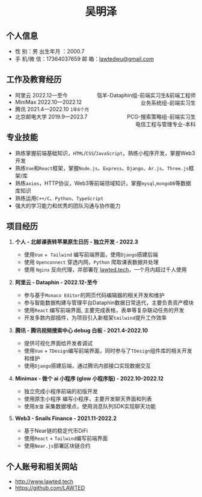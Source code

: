 <center>
  <h1>吴明泽</h1>
</center>


## 个人信息 

* 性 别：男                                 出生年月 ：2000.7  
* 手 机/微 信：17364037659             邮 箱：lawtedwu@gmail.com

## 工作及教育经历

* 阿里云                                             2022.12—至今  <span style="float:right;">瓴羊-Dataphin组-前端实习生&前端工程师</span>
* MiniMax                                         2022.10—2022.12  <span style="float:right;">业务系统组-前端实习生</span>
* 腾讯                                                 2021.4—2022.10 `1年6个月`  <span style="float:right;">PCG-搜索策略组-前端实习生</span>
* 北京邮电大学                                 2019.9—2023.7  <span style="float:right;">电信工程与管理专业-本科 </span>

## 专业技能

* 熟练掌握前端基础知识，`HTML`/`CSS`/`JavaScript`，熟练小程序开发，掌握Web3开发
* 熟练`Vue`和`React`框架，掌握`Node.js`、`Express`、`Django`、`Ar.js`、`Three.js`框架/库
* 熟练`axios`，HTTP协议，Web3等前端领域知识，掌握`mysql`,`mongoDB`等数据库知识
* 熟练运用`C++/C`、`Python`、`TypeScript`
* 强大的学习能力和优秀的团队沟通与协作能力

## 项目经历

1. **个人 - 北邮课表转苹果原生日历 - 独立开发 - 2022.3**

   * 使用`Vue` +` Tailwind` 编写前端界面，使用`Django`搭建后端
   * 使用 `Openconnect` 穿透内网，`Python` 爬取课表数据并处理
   * 使用 `Nginx` 反向代理，并部署在 [lawted.tech](lawted.tech)，一个月内超过千人使用

2. **阿里云 - Dataphin - 2022.12-至今**
   * 参与基于`Monaco Editor`的网页代码编辑器的相关开发和维护
   * 参与智能数据构建与管理平台Dataphin数据日常迭代，主要负责资产模块
   * 使用`React` 编写前端界面, 主要完成表格，表单等复杂联动任务的开发
   * 开发多款内部插件，为项目引入新框架`tailwind`提升工作效率

3. **腾讯 - 腾讯视频搜索中心 debug 白板 - 2021.4-2022.10**
   * 提供可视化界面给开发者调试
   * 使用`Vue` + `TDesign`编写前端界面，同时参与了`TDesign`组件库的相关开发和维护
   * 使用`Django`搭建后端，通过腾讯内部接口实现数据交互

4. **Minimax - 做个 ai 小程序 (glow 小程序版) - 2022.10-2022.12**
   * 独立完成小程序前端的初版开发
   * 使用原生小程序 编写小程序，主要开发聊天界面和列表
   * 使用`友盟` 采集数据埋点，使用消息队列SDK实现聊天功能 

5. **Web3 - Snails Finance - 2021.11-2022.2**
   * 基于Near链的稳定代币DiFi
   * 使用`React` + `Tailwind`编写前端界面
   * 使用`Near.js`部署区块链合约

## 个人账号和相关网站

* http://www.lawted.tech
* https://github.com/LAWTED
